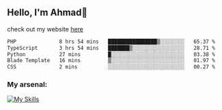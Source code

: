 
## Hello, I'm Ahmad👋

check out my website [here](https://ahmadalwi.com/)

<!--START_SECTION:waka-->

```txt
PHP              8 hrs 54 mins   ████████████████▒░░░░░░░░   65.37 %
TypeScript       3 hrs 54 mins   ███████▒░░░░░░░░░░░░░░░░░   28.71 %
Python           27 mins         █░░░░░░░░░░░░░░░░░░░░░░░░   03.38 %
Blade Template   16 mins         ▒░░░░░░░░░░░░░░░░░░░░░░░░   01.97 %
CSS              2 mins          ░░░░░░░░░░░░░░░░░░░░░░░░░   00.27 %
```

<!--END_SECTION:waka-->

### My arsenal:

[![My Skills](https://skillicons.dev/icons?i=js,ts,py,go,react,nextjs,svelte,nodejs,django,tailwind,html,css,sass,firebase,mongodb,postgres,mysql,redis,git,github,docker,vscode,figma,godot)](https://skillicons.dev)
